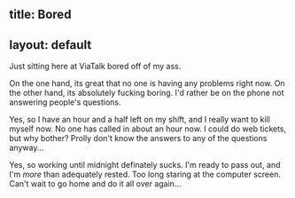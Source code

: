 title: Bored
---
layout: default
---

Just sitting here at ViaTalk bored off of my ass.

On the one hand, its great that no one is having any problems right now. On
the other hand, its absolutely fucking boring. I'd rather be on the phone not
answering people's questions.

Yes, so I have an hour and a half left on my shift, and I really want to kill
myself now. No one has called in about an hour now. I could do web tickets,
but why bother? Prolly don't know the answers to any of the questions
anyway...

Yes, so working until midnight definately sucks. I'm ready to pass out, and
I'm _more_ than adequately rested. Too long staring at the computer screen.
Can't wait to go home and do it all over again...
